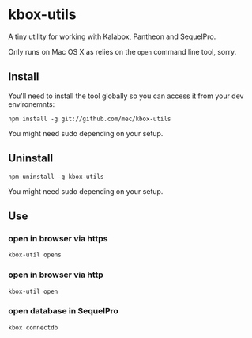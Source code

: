 # kbox-utils

A tiny utility for working with Kalabox, Pantheon and SequelPro.

Only runs on Mac OS X as relies on the `open` command line tool, sorry.

## Install

You'll need to install the tool globally so you can access it from your dev environemnts:

```
npm install -g git://github.com/mec/kbox-utils 
```

You might need sudo depending on your setup.

## Uninstall

```
npm uninstall -g kbox-utils
```

You might need sudo depending on your setup.

## Use

### open in browser via https

`kbox-util opens`

### open in browser via http

`kbox-util open`

### open database in SequelPro

`kbox connectdb`